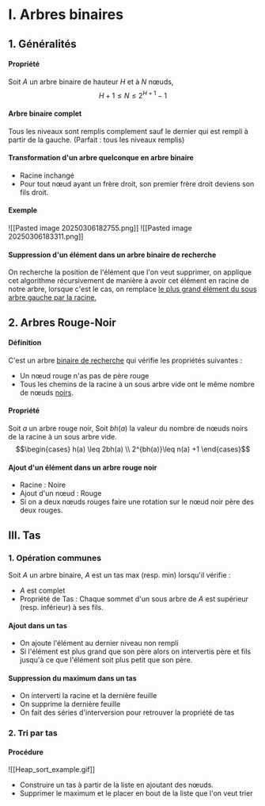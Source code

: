 # I. Arbres binaires
## 1. Généralités
#### Propriété
Soit $A$ un arbre binaire de hauteur $H$ et à $N$ nœuds, 
$$H+1 \leq N \leq 2^{H+1}-1$$

#### Arbre binaire complet
Tous les niveaux sont remplis complement sauf le dernier qui est rempli à partir de la gauche. 
(Parfait : tous les niveaux remplis)

#### Transformation d'un arbre quelconque en arbre binaire
- Racine inchangé
- Pour tout nœud ayant un frère droit, son premier frère droit deviens son fils droit. 

#### Exemple
![[Pasted image 20250306182755.png]]
![[Pasted image 20250306183311.png]]

#### Suppression d'un élément dans un arbre binaire de recherche
On recherche la position de l'élément que l'on veut supprimer, on applique cet algorithme récursivement de manière à avoir cet élément en racine de notre arbre, lorsque c'est le cas, on remplace <u>le plus grand élément du sous arbre gauche par la racine.</u> 

## 2. Arbres Rouge-Noir
#### Définition
C'est un arbre <u>binaire de recherche</u> qui vérifie les propriétés suivantes : 
- Un nœud rouge n'as pas de père rouge
- Tous les chemins de la racine à un sous arbre vide ont le même nombre de nœuds <u>noirs</u>.

#### Propriété
Soit $a$ un arbre rouge noir, 
Soit $bh(a)$ la valeur du nombre de nœuds noirs de la racine à un sous arbre vide.
$$\begin{cases}
h(a) \leq 2bh(a) \\
2^{bh(a)}\leq n(a) +1
\end{cases}$$

#### Ajout d'un élément dans un arbre rouge noir
- Racine : Noire
- Ajout d'un nœud : Rouge
- Si on a deux nœuds rouges faire une rotation sur le nœud noir père des deux rouges.

## III. Tas
### 1. Opération communes
Soit $A$ un arbre binaire, 
$A$ est un tas max (resp. min) lorsqu'il vérifie :
- $A$ est complet
- Propriété de Tas : Chaque sommet d'un sous arbre de $A$ est supérieur (resp. inférieur) à ses fils. 

#### Ajout dans un tas
- On ajoute l'élément au dernier niveau non rempli
- Si l'élément est plus grand que son père alors on intervertis père et fils jusqu'à ce que l'élément soit plus petit que son père. 

#### Suppression du maximum dans un tas
- On interverti la racine et la dernière feuille
- On supprime la dernière feuille
- On fait des séries d'interversion pour retrouver la propriété de tas

### 2. Tri par tas
#### Procédure
![[Heap_sort_example.gif]]
- Construire un tas à partir de la liste en ajoutant des nœuds.
- Supprimer le maximum et le placer en bout de la liste que l'on veut trier


